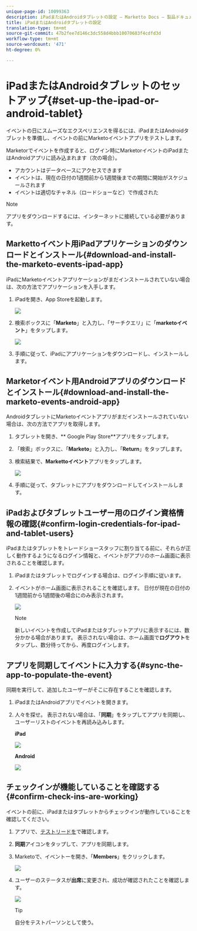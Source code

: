 ```yaml
---
unique-page-id: 10099363
description: iPadまたはAndroidタブレットの設定 — Marketto Docs — 製品ドキュメント
title: iPadまたはAndroidタブレットの設定
translation-type: tm+mt
source-git-commit: 47b2fee7d146c3dc558d4bbb10070683f4cdfd3d
workflow-type: tm+mt
source-wordcount: '471'
ht-degree: 0%

---
```



# iPadまたはAndroidタブレットのセットアップ{#set-up-the-ipad-or-android-tablet}

イベントの日にスムーズなエクスペリエンスを得るには、iPadまたはAndroidタブレットを準備し、イベントの前にMarketoイベントアプリをテストします。

Marketorでイベントを作成すると、ログイン時にMarketorイベントのiPadまたはAndroidアプリに読み込まれます（次の場合）。

* アカウントはデータベースにアクセスできます
* イベントは、現在の日付の1週間前から1週間後までの期間に開始がスケジュールされます
* イベントは適切なチャネル（ロードショーなど）で作成された

>[!NOTE]
>
>アプリをダウンロードするには、インターネットに接続している必要があります。

## Markettoイベント用iPadアプリケーションのダウンロードとインストール{#download-and-install-the-marketo-events-ipad-app}

iPadにMarketoイベントアプリケーションがまだインストールされていない場合は、次の方法でアプリケーションを入手します。

1. iPadを開き、App Storeを起動します。

   ![](assets/image2016-4-14-15-3a52-3a19.png)

1. 検索ボックスに「**Marketo**」と入力し、「サーチクエリ」に「**marketoイベント**」をタップします。

   ![](assets/image2016-4-14-16-3a0-3a3.png)

1. 手順に従って、iPadにアプリケーションをダウンロードし、インストールします。

## Marketorイベント用Androidアプリのダウンロードとインストール{#download-and-install-the-marketo-events-android-app}

AndroidタブレットにMarketoイベントアプリがまだインストールされていない場合は、次の方法でアプリを取得します。

1. タブレットを開き、** Google Play Store**アプリをタップします。
1. 「検索」ボックスに、「**Marketo**」と入力し、「**Return**」をタップします。
1. 検索結果で、**Markettoイベント**&#x200B;アプリをタップします。

   ![](assets/image2016-4-15-14-3a42-3a11.png)

1. 手順に従って、タブレットにアプリをダウンロードしてインストールします。

## iPadおよびタブレットユーザー用のログイン資格情報の確認{#confirm-login-credentials-for-ipad-and-tablet-users}

iPadまたはタブレットをトレードショースタッフに割り当てる前に、それらが正しく動作するようになるログイン情報と、イベントがアプリのホーム画面に表示されることを確認します。

1. iPadまたはタブレットでログインする場合は、ログイン手順に従います。
1. イベントがホーム画面に表示されることを確認します。 日付が現在の日付の1週間前から1週間後の場合にのみ表示されます。

   ![](assets/image2016-4-15-15-3a29-3a0.png)

   >[!NOTE]
   >
   >新しいイベントを作成してiPadまたはタブレットアプリに表示するには、数分かかる場合があります。 表示されない場合は、ホーム画面で&#x200B;**ログアウト**&#x200B;をタップし、数分待ってから、再度ログインします。

## アプリを同期してイベントに入力する{#sync-the-app-to-populate-the-event}

同期を実行して、追加したユーザーがそこに存在することを確認します。

1. iPadまたはAndroidアプリでイベントを開きます。
1. 人々を探せ。 表示されない場合は、「**同期**」をタップしてアプリを同期し、ユーザーリストのイベントを再読み込みします。

   **iPad**

   ![](assets/image2016-4-12-14-3a25-3a13.png)

   **Android**

   ![](assets/screenshot-2016-04-15-14-14-08-sync-button.png)

## チェックインが機能していることを確認する{#confirm-check-ins-are-working}

イベントの前に、iPadまたはタブレットからチェックインが動作していることを確認してください。

1. アプリで、[テストリードを](check-people-into-your-event-from-your-tablet.md)で確認します。
1. **同期**&#x200B;アイコンをタップして、アプリを同期します。
1. Marketoで、イベントーを開き、「**Members**」をクリックします。

   ![](assets/image2016-4-15-15-3a32-3a42.png)

1. ユーザーのステータスが&#x200B;**出席**&#x200B;に変更され、成功が確認されたことを確認します。

   ![](assets/image2016-4-18-14-3a11-3a36.png)

   >[!TIP]
   >
   >自分をテストパーソンとして使う。

